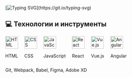 


[![Typing SVG](https://readme-typing-svg.demolab.com?font=Fira+Code&weight=900&pause=1000&color=F7ED69&center=%D0%BB%D0%BE%D0%B6%D0%BD%D1%8B%D0%B9&vCenter=%D0%BB%D0%BE%D0%B6%D0%BD%D1%8B%D0%B9&repeat=%D0%B8%D1%81%D1%82%D0%B8%D0%BD%D0%BD%D1%8B%D0%B9&random=%D0%BB%D0%BE%D0%B6%D0%BD%D1%8B%D0%B9&width=435&lines=Hello%2C+my+name+is+Vlada!)](https://git.io/typing-svg)

## 💻 Технологии и инструменты

<div style="display: flex; align-items: center; gap: 20px;">
  <div>
    <img src="https://upload.wikimedia.org/wikipedia/commons/6/61/HTML5_logo_and_wordmark.svg" alt="HTML" width="40" height="40" />
    <p>HTML</p>
  </div>
  <div>
    <img src="https://upload.wikimedia.org/wikipedia/commons/3/3c/CSS3_logo_and_wordmark.svg" alt="CSS" width="40" height="40" />
    <p>CSS</p>
  </div>
  <div>
    <img src="https://upload.wikimedia.org/wikipedia/commons/9/99/JavaScript_logo_2.svg" alt="JavaScript" width="40" height="40" />
    <p>JavaScript</p>
  </div>
  <div>
    <img src="https://upload.wikimedia.org/wikipedia/commons/a/a7/React-icon.svg" alt="React" width="40" height="40" />
    <p>React</p>
  </div>
  <div>
    <img src="https://upload.wikimedia.org/wikipedia/commons/9/95/Vue.js_Logo_2.svg" alt="Vue.js" width="40" height="40" />
    <p>Vue.js</p>
  </div>
  <div>
    <img src="https://angular.io/assets/images/logos/angular/angular.svg" alt="Angular" width="40" height="40" />
    <p>Angular</p>
  </div>
</div>

<p>Git, Webpack, Babel, Figma, Adobe XD</p>

